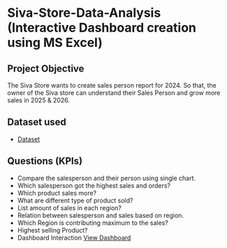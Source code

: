 # Siva-Store-Data-Analysis (Interactive Dashboard creation using MS Excel)
## Project Objective
The Siva Store wants to create sales person report for 2024. So that, the owner of the Siva store can understand their Sales Person and grow more sales in 2025 & 2026.

## Dataset used
- <a href="https://docs.google.com/spreadsheets/d/1sXtgwIutDMJiaZYS6MDrq3hNUF-YHQJg/edit?usp=sharing&ouid=108432707906348528662&rtpof=true&sd=true">Dataset</a>

## Questions (KPIs)
- Compare the salesperson and their person using single chart.
- Which salesperson got the highest sales and orders?
- Which product sales more?
- What are different type of product sold?
- List amount of sales in each region?
- Relation between salesperson and sales based on region.
- Which Region is contributing maximum to the sales?
- Highest selling Product?
- Dashboard Interaction <a href="https://github.com/siva102002/Data-Analysis-Dashboard/blob/main/Dashboard.png">View Dashboard</a>
